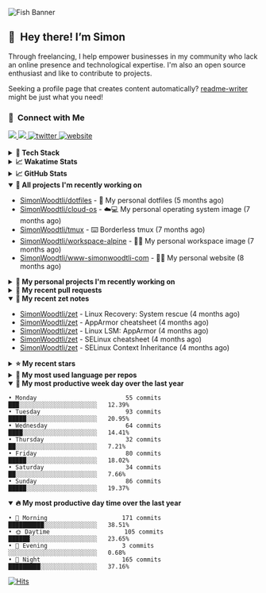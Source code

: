 ![Fish Banner](assets/fish.webp)

## 👋 &nbsp;Hey there! I’m Simon

Through freelancing, I help empower businesses in my community who lack
an online presence and technological expertise. I'm also an open source
enthusiast and like to contribute to projects.

Seeking a profile page that creates content automatically?
[readme-writer] might be just what you need!

### 🤝 &nbsp;Connect with Me

<div align="left">
<a href="https://linkedin.com/in/simonwoodtli" target="_blank">
<img src="https://img.shields.io/badge/linkedin-1E77B5?style=for-the-badge&logo=linkedin&logoColor=white alt=linkedin" />
</a>
<a href="https://github.com/simonwoodtli" target="_blank">
<img src="https://img.shields.io/badge/github-24292E?style=for-the-badge&logo=github&logoColor=white alt=github" />
</a>
<a href="https://twitter.com/simonwoodtlidev" target="_blank">
<img src="https://img.shields.io/badge/twitter-26a7de?style=for-the-badge&logo=twitter&logoColor=white" alt="twitter"/>
</a>
<a href="https://simonwoodtli.com" target="_blank">
<img src="https://img.shields.io/badge/website-E2925F?style=for-the-badge&logo=google-chrome&logoColor=white" alt="website"/>
</a>
</div>
<br/>


<details>
  <summary><b>🧰 Tech Stack</b></summary>
  <div align="center">
  <a href="https://skillicons.dev" target="_blank">
  <img src="https://skillicons.dev/icons?i=js,html,css,bash,python,go,postgresql,docker,vim,linux" alt="JavaScript, HTML, CSS, Bash, Python, Go, PostgreSQL, Docker, Vim,
  Linux">
  </a>
  </div>
</details>

<details>
  <summary><b>📈 Wakatime Stats</b></summary>
  <p align="center"><a href="https://wakatime.com/@SimonWoodtli">
  <img align="center" width="400" height="300" src="https://wakatime.com/share/@SimonWoodtli/7761bcef-e104-47d9-912a-dfd6bf08868b.svg" />
  </a>
  <a href="https://wakatime.com/@SimonWoodtli">
  <img align="center" width="400" height="300" src="https://wakatime.com/share/@SimonWoodtli/341953df-6a40-47b7-8220-ace4eabe0a17.svg" />
  </a></p>

  <h4><b>💬 I've been working with the following languages over the last 7 days</b></h4>

```
• conf                           3 mins                         █████████████████████████   100%
```

  <h4>👷 I've been working on the following projects over the last 7 days</h4>

```
• Private                        3 mins                         █████████████████████████   100%
```

  <h4><b>🛠️ I've been working with the following editors over the last 7 days</b></h4>

```
• Vim                            3 mins                         █████████████████████████   100%
```

  <h4><b>💻 I've been working with the following operating systems over the last 7 days</b></h4>

```
• Linux                          3 mins                         █████████████████████████   100%
```

</details>

<details>
  <summary><b>📈 GitHub Stats</b></summary>
  <div align="center">
  <a href="https://github.com/anuraghazra/github-readme-stats"> 
  <img src="https://github-readme-stats.vercel.app/api?username=simonwoodtli&theme=onedark&show_icons=true&hide_rank=true&custom_title=Stats&count_private=true&hide_border=true&hide=issues&line_height=24&bg_color=0d1117" alt="Github Stats">
  <img src="https://github-readme-stats.vercel.app/api/top-langs/?username=simonwoodtli&layout=compact&theme=onedark&count_private=true&hide_border=true&bg_color=0d1117" alt="Top Langs">
  </a>
  </div>
</details>

<details open="">
  <summary><b>👷 All projects I'm recently working on</b></summary>

* [SimonWoodtli/dotfiles](https://github.com/SimonWoodtli/dotfiles) - 🏡 My personal dotfiles (5 months ago)
* [SimonWoodtli/cloud-os](https://github.com/SimonWoodtli/cloud-os) - ☁️💻 My personal operating system image (7 months ago)
* [SimonWoodtli/tmux](https://github.com/SimonWoodtli/tmux) - ⌨️ Borderless tmux (7 months ago)
* [SimonWoodtli/workspace-alpine](https://github.com/SimonWoodtli/workspace-alpine) - 🤖🐳 My personal workspace image (7 months ago)
* [SimonWoodtli/www-simonwoodtli-com](https://github.com/SimonWoodtli/www-simonwoodtli-com) - 👨‍💻 My personal website (8 months ago)

</details>
<details>
  <summary><b>🌱 My personal projects I'm recently working on</b></summary>

* [SimonWoodtli/dotfiles](https://github.com/SimonWoodtli/dotfiles) - 🏡 My personal dotfiles (5 months ago)
* [SimonWoodtli/cloud-os](https://github.com/SimonWoodtli/cloud-os) - ☁️💻 My personal operating system image (7 months ago)
* [SimonWoodtli/tmux](https://github.com/SimonWoodtli/tmux) - ⌨️ Borderless tmux (7 months ago)
* [SimonWoodtli/workspace-alpine](https://github.com/SimonWoodtli/workspace-alpine) - 🤖🐳 My personal workspace image (7 months ago)
* [SimonWoodtli/www-simonwoodtli-com](https://github.com/SimonWoodtli/www-simonwoodtli-com) - 👨‍💻 My personal website (8 months ago)

</details>
<details>
  <summary><b>🔨 My recent pull requests</b></summary>

* [feat: add wireguard-generate-keys script](https://github.com/SimonWoodtli/dotfiles-old/pull/14) on [SimonWoodtli/dotfiles-old](https://github.com/SimonWoodtli/dotfiles-old) (24 months ago)
* [feat: add video-to-gif script](https://github.com/SimonWoodtli/dotfiles-old/pull/13) on [SimonWoodtli/dotfiles-old](https://github.com/SimonWoodtli/dotfiles-old) (24 months ago)
* [feat: add spoof-mac-linux script](https://github.com/SimonWoodtli/dotfiles-old/pull/12) on [SimonWoodtli/dotfiles-old](https://github.com/SimonWoodtli/dotfiles-old) (25 months ago)
* [feat: add sp-tmux script](https://github.com/SimonWoodtli/dotfiles-old/pull/11) on [SimonWoodtli/dotfiles-old](https://github.com/SimonWoodtli/dotfiles-old) (25 months ago)
* [feat: add sp script](https://github.com/SimonWoodtli/dotfiles-old/pull/10) on [SimonWoodtli/dotfiles-old](https://github.com/SimonWoodtli/dotfiles-old) (25 months ago)

</details>
<details open="">
  <summary><b>📝 My recent zet notes</b></summary>

* [SimonWoodtli/zet](https://github.com/SimonWoodtli/zet/tree/6a85429d7a9045e11f01455134b8c8f3d1b637bd/20240604183007) - Linux Recovery: System rescue (4 months ago)
* [SimonWoodtli/zet](https://github.com/SimonWoodtli/zet/tree/87b3098a0e134d89c2e97c484bf7cf283e9d1478/20240604131658) - AppArmor cheatsheet (4 months ago)
* [SimonWoodtli/zet](https://github.com/SimonWoodtli/zet/tree/1a44e3a3a7bb90e08f57b7df7df4db5e3220dd42/20240604131004) - Linux LSM: AppArmor (4 months ago)
* [SimonWoodtli/zet](https://github.com/SimonWoodtli/zet/tree/528443772a121ac9eae4dadea40a0c85be9eea7b/20240603205157) - SELinux cheatsheet (4 months ago)
* [SimonWoodtli/zet](https://github.com/SimonWoodtli/zet/tree/aadce80214b95dcfa4992ce9ad0c5128a6538fb6/20240603210010) - SELinux Context Inheritance (4 months ago)

</details>
<details>
  <summary><b>⭐ My recent stars</b></summary>

* [chmln/sd](https://github.com/chmln/sd) - Intuitive find & replace CLI (sed alternative) (4 months ago)
* [chriscrowe/docker-pihole-unbound](https://github.com/chriscrowe/docker-pihole-unbound) - Run Pi-Hole + Unbound on Docker (4 months ago)
* [dsprenkels/sss-cli](https://github.com/dsprenkels/sss-cli) - Command line program for secret-sharing strings (5 months ago)
* [turnkeylinux-apps/openldap](https://github.com/turnkeylinux-apps/openldap) - OpenLDAP - Open Source Directory Services (6 months ago)
* [simple-login/app](https://github.com/simple-login/app) - The SimpleLogin back-end and web app (8 months ago)

</details>
<details>
  <summary><b>💬 My most used language per repos</b></summary>

```
• Shell                          16 repos                       ███████████████████░░░░░░   76.19%
• JavaScript                     1 repo                         █░░░░░░░░░░░░░░░░░░░░░░░░   4.76%
• CSS                            2 repos                        ██░░░░░░░░░░░░░░░░░░░░░░░   9.52%
• Nix                            1 repo                         █░░░░░░░░░░░░░░░░░░░░░░░░   4.76%
• HTML                           1 repo                         █░░░░░░░░░░░░░░░░░░░░░░░░   4.76%
```

</details>
<details open="">
  <summary><b>📆 My most productive week day over the last year</b></summary>

```
• Monday                         55 commits                     ███░░░░░░░░░░░░░░░░░░░░░░   12.39%
• Tuesday                        93 commits                     █████░░░░░░░░░░░░░░░░░░░░   20.95%
• Wednesday                      64 commits                     ████░░░░░░░░░░░░░░░░░░░░░   14.41%
• Thursday                       32 commits                     ██░░░░░░░░░░░░░░░░░░░░░░░   7.21%
• Friday                         80 commits                     █████░░░░░░░░░░░░░░░░░░░░   18.02%
• Saturday                       34 commits                     ██░░░░░░░░░░░░░░░░░░░░░░░   7.66%
• Sunday                         86 commits                     █████░░░░░░░░░░░░░░░░░░░░   19.37%
```

</details>
<details open="">
  <summary><b>🔥 My most productive day time over the last year</b></summary>

```
• 🌅 Morning                     171 commits                    ██████████░░░░░░░░░░░░░░░   38.51%
• 🌞 Daytime                     105 commits                    ██████░░░░░░░░░░░░░░░░░░░   23.65%
• 🌇 Evening                     3 commits                      ░░░░░░░░░░░░░░░░░░░░░░░░░   0.68%
• 🌃 Night                       165 commits                    █████████░░░░░░░░░░░░░░░░   37.16%
```

</details>

[![Hits](https://hits.seeyoufarm.com/api/count/incr/badge.svg?url=https%3A%2F%2Fgithub.com%2Fsimonwoodtli&count_bg=%23689D6A&title_bg=%23282828&icon=&icon_color=%23E7E7E7&title=views+%28today+%2F+total%29&edge_flat=false)](https://hits.seeyoufarm.com)

[readme-writer]: <https://github.com/SimonWoodtli/readme-writer>
